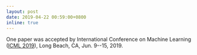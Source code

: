 ```yaml
---
layout: post
date: 2019-04-22 00:59:00+0800
inline: true
---
```


 One paper was accepted by International Conference on Machine Learning ([ICML 2019](https://icml.cc)), Long Beach, CA, Jun. 9--15, 2019.